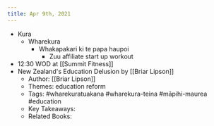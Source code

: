 ```yaml
---
title: Apr 9th, 2021
---
```


- Kura
	- Wharekura
		- Whakapakari ki te papa haupoi
			- Zuu affiliate start up workout
- 12:30 WOD at [[Summit Fitness]]
- New Zealand's Education Delusion by [[Briar Lipson]]
	- Author: [[Briar Lipson]]
	- Themes: education reform
	- Tags: #wharekuratuakana #wharekura-teina #māpihi-maurea #education
	- Key Takeaways:
	- Related Books:
